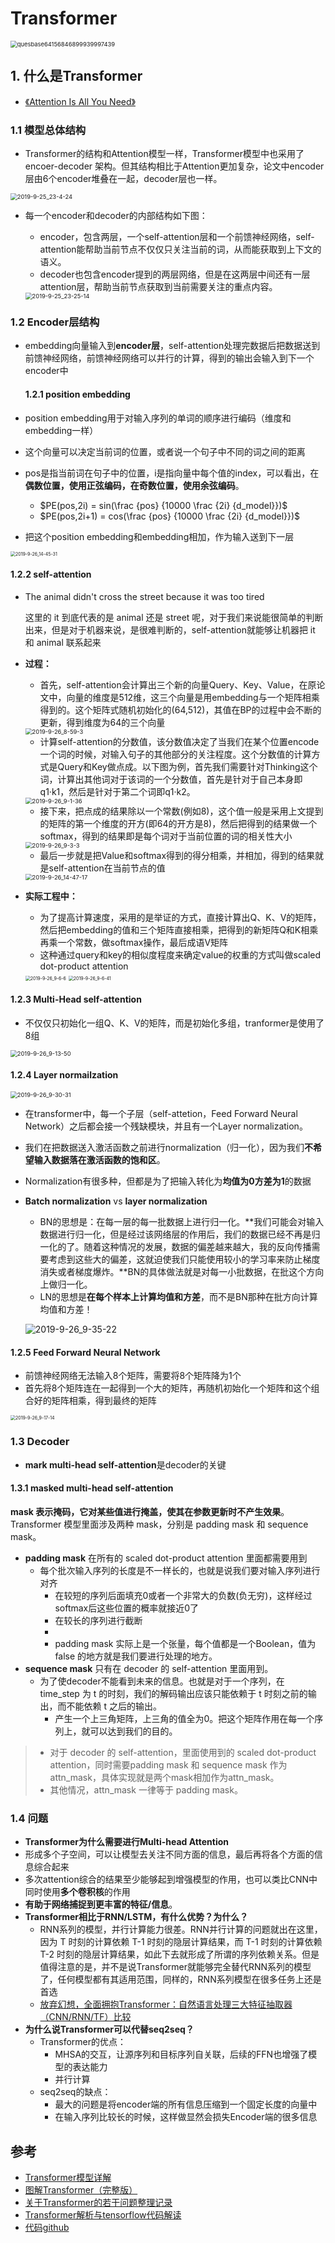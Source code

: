 # Transformer

<img src="readme.assets/quesbase64156846899939997439.gif" alt="quesbase64156846899939997439" style="zoom:67%;" />

## 1. 什么是Transformer

- [《Attention Is All You Need》](https://arxiv.org/pdf/1706.03762.pdf)

### 1.1 模型总体结构

- Transformer的结构和Attention模型一样，Transformer模型中也采用了 encoer-decoder 架构。但其结构相比于Attention更加复杂，论文中encoder层由6个encoder堆叠在一起，decoder层也一样。

<img src="readme.assets/2019-9-25_23-4-24.png" alt="2019-9-25_23-4-24" style="zoom: 67%;" />

- 每一个encoder和decoder的内部结构如下图：

  - encoder，包含两层，一个self-attention层和一个前馈神经网络，self-attention能帮助当前节点不仅仅只关注当前的词，从而能获取到上下文的语义。
  - decoder也包含encoder提到的两层网络，但是在这两层中间还有一层attention层，帮助当前节点获取到当前需要关注的重点内容。

  <img src="readme.assets/2019-9-25_23-25-14.png" alt="2019-9-25_23-25-14" style="zoom:67%;" />

  

### 1.2 Encoder层结构

- embedding向量输入到**encoder层**，self-attention处理完数据后把数据送到前馈神经网络，前馈神经网络可以并行的计算，得到的输出会输入到下一个encoder中

  #### 1.2.1 position embedding

- position embedding用于对输入序列的单词的顺序进行编码（维度和embedding一样）
- 这个向量可以决定当前词的位置，或者说一个句子中不同的词之间的距离
- pos是指当前词在句子中的位置，i是指向量中每个值的index，可以看出，在**偶数位置，使用正弦编码，在奇数位置，使用余弦编码**。
  - $PE(pos,2i) = sin(\frac {pos} {10000 \frac {2i} {d_model}})$
  - $PE(pos,2i+1) = cos(\frac {pos} {10000 \frac {2i} {d_model}})$
- 把这个position embedding和embedding相加，作为输入送到下一层

<img src="readme.assets/2019-9-26_14-45-31.png" alt="2019-9-26_14-45-31" style="zoom: 50%;" />

#### 1.2.2 self-attention

- The animal didn't cross the street because it was too tired

  这里的 it 到底代表的是 animal 还是 street 呢，对于我们来说能很简单的判断出来，但是对于机器来说，是很难判断的，self-attention就能够让机器把 it 和 animal 联系起来

- **过程：**

  - 首先，self-attention会计算出三个新的向量Query、Key、Value，在原论文中，向量的维度是512维，这三个向量是用embedding与一个矩阵相乘得到的。这个矩阵式随机初始化的(64,512)，其值在BP的过程中会不断的更新，得到维度为64的三个向量

  <img src="readme.assets/2019-9-26_8-59-3.png" alt="2019-9-26_8-59-3" style="zoom: 67%;" />

  - 计算self-attention的分数值，该分数值决定了当我们在某个位置encode一个词的时候，对输入句子的其他部分的关注程度。这个分数值的计算方式是Query和Key做点成。以下图为例，首先我们需要针对Thinking这个词，计算出其他词对于该词的一个分数值，首先是针对于自己本身即q1·k1，然后是针对于第二个词即q1·k2。

  <img src="readme.assets/2019-9-26_9-1-36.png" alt="2019-9-26_9-1-36" style="zoom:67%;" />

  - 接下来，把点成的结果除以一个常数(例如8)，这个值一般是采用上文提到的矩阵的第一个维度的开方(即64的开方是8)，然后把得到的结果做一个softmax，得到的结果即是每个词对于当前位置的词的相关性大小

  <img src="readme.assets/2019-9-26_9-3-3-1627781048316.png" alt="2019-9-26_9-3-3" style="zoom:67%;" />

  - 最后一步就是把Value和softmax得到的得分相乘，并相加，得到的结果就是self-attention在当前节点的值

  <img src="readme.assets/2019-9-26_14-47-17.png" alt="2019-9-26_14-47-17" style="zoom:67%;" />

- **实际工程中：**

  - 为了提高计算速度，采用的是举证的方式，直接计算出Q、K、V的矩阵，然后把embedding的值和三个矩阵直接相乘，把得到的新矩阵Q和K相乘再乘一个常数，做softmax操作，最后成语V矩阵
  - 这种通过query和key的相似度程度来确定value的权重的方式叫做scaled dot-product attention

  <img src="readme.assets/2019-9-26_9-6-6.png" alt="2019-9-26_9-6-6" style="zoom:50%;" />

  <img src="readme.assets/2019-9-26_9-6-41.png" alt="2019-9-26_9-6-41" style="zoom:50%;" />

  

#### 1.2.3 Multi-Head self-attention

- 不仅仅只初始化一组Q、K、V的矩阵，而是初始化多组，tranformer是使用了8组

<img src="readme.assets/2019-9-26_9-13-50.png" alt="2019-9-26_9-13-50" style="zoom:67%;" />

#### 1.2.4  Layer normailzation

<img src="readme.assets/2019-9-26_9-30-31.png" alt="2019-9-26_9-30-31" style="zoom:67%;" />

- 在transformer中，每一个子层（self-attetion，Feed Forward Neural Network）之后都会接一个残缺模块，并且有一个Layer normalization。

- 我们在把数据送入激活函数之前进行normalization（归一化），因为我们**不希望输入数据落在激活函数的饱和区**。

- Normalization有很多种，但都是为了把输入转化为**均值为0方差为1**的数据

- **Batch normalization** vs **layer normalization**

  - BN的思想是：在每一层的每一批数据上进行归一化。**我们可能会对输入数据进行归一化，但是经过该网络层的作用后，我们的数据已经不再是归一化的了。随着这种情况的发展，数据的偏差越来越大，我的反向传播需要考虑到这些大的偏差，这就迫使我们只能使用较小的学习率来防止梯度消失或者梯度爆炸。**BN的具体做法就是对每一小批数据，在批这个方向上做归一化。
  - LN的思想是**在每个样本上计算均值和方差**，而不是BN那种在批方向计算均值和方差！

  ![2019-9-26_9-35-22](readme.assets/2019-9-26_9-35-22.png)



#### 1.2.5 Feed Forward Neural Network

- 前馈神经网络无法输入8个矩阵，需要将8个矩阵降为1个
- 首先将8个矩阵连在一起得到一个大的矩阵，再随机初始化一个矩阵和这个组合好的矩阵相乘，得到最终的矩阵

<img src="readme.assets/2019-9-26_9-17-14.png" alt="2019-9-26_9-17-14" style="zoom: 50%;" />



### 1.3 Decoder

- **mark multi-head self-attention**是decoder的关键

#### 1.3.1 masked multi-head self-attention

**mask 表示掩码，它对某些值进行掩盖，使其在参数更新时不产生效果**。Transformer 模型里面涉及两种 mask，分别是 padding mask 和 sequence mask。

- **padding mask** 在所有的 scaled dot-product attention 里面都需要用到
  - 每个批次输入序列的长度是不一样长的，也就是说我们要对输入序列进行对齐
    - 在较短的序列后面填充0或者一个非常大的负数(负无穷)，这样经过softmax后这些位置的概率就接近0了
    - 在较长的序列进行截断
    - 
    - padding mask 实际上是一个张量，每个值都是一个Boolean，值为 false 的地方就是我们要进行处理的地方。
- **sequence mask** 只有在 decoder 的 self-attention 里面用到。
  - 为了使decoder不能看到未来的信息。也就是对于一个序列，在 time_step 为 t 的时刻，我们的解码输出应该只能依赖于 t 时刻之前的输出，而不能依赖 t 之后的输出。
    - 产生一个上三角矩阵，上三角的值全为0。把这个矩阵作用在每一个序列上，就可以达到我们的目的。

> - 对于 decoder 的 self-attention，里面使用到的 scaled dot-product attention，同时需要padding mask 和 sequence mask 作为 attn_mask，具体实现就是两个mask相加作为attn_mask。
> - 其他情况，attn_mask 一律等于 padding mask。
>

### 1.4 问题

-  **Transformer为什么需要进行Multi-head Attention**
  - 形成多个子空间，可以让模型去关注不同方面的信息，最后再将各个方面的信息综合起来
  - 多次attention综合的结果至少能够起到增强模型的作用，也可以类比CNN中同时使用**多个卷积核**的作用
  - **有助于网络捕捉到更丰富的特征/信息**。
- **Transformer相比于RNN/LSTM，有什么优势？为什么？**
  - RNN系列的模型，并行计算能力很差。RNN并行计算的问题就出在这里，因为 T 时刻的计算依赖 T-1 时刻的隐层计算结果，而 T-1 时刻的计算依赖 T-2 时刻的隐层计算结果，如此下去就形成了所谓的序列依赖关系。但是值得注意的是，并不是说Transformer就能够完全替代RNN系列的模型了，任何模型都有其适用范围，同样的，RNN系列模型在很多任务上还是首选
  - [放弃幻想，全面拥抱Transformer：自然语言处理三大特征抽取器（CNN/RNN/TF）比较](https://zhuanlan.zhihu.com/p/54743941)
- **为什么说Transformer可以代替seq2seq？**
  - Transformer的优点：
    - MHSA的交互，让源序列和目标序列自关联，后续的FFN也增强了模型的表达能力
    - 并行计算
  - seq2seq的缺点：
    - 最大的问题是将encoder端的所有信息压缩到一个固定长度的向量中
    - 在输入序列比较长的时候，这样做显然会损失Encoder端的很多信息



## 参考

- [Transformer模型详解](https://blog.csdn.net/u012526436/article/details/86295971)
- [图解Transformer（完整版）](https://blog.csdn.net/longxinchen_ml/article/details/86533005)
- [关于Transformer的若干问题整理记录](https://www.nowcoder.com/discuss/258321)
- [Transformer解析与tensorflow代码解读](https://www.cnblogs.com/zhouxiaosong/p/11032431.html)
- [代码github](https://github.com/Kyubyong/transformer)